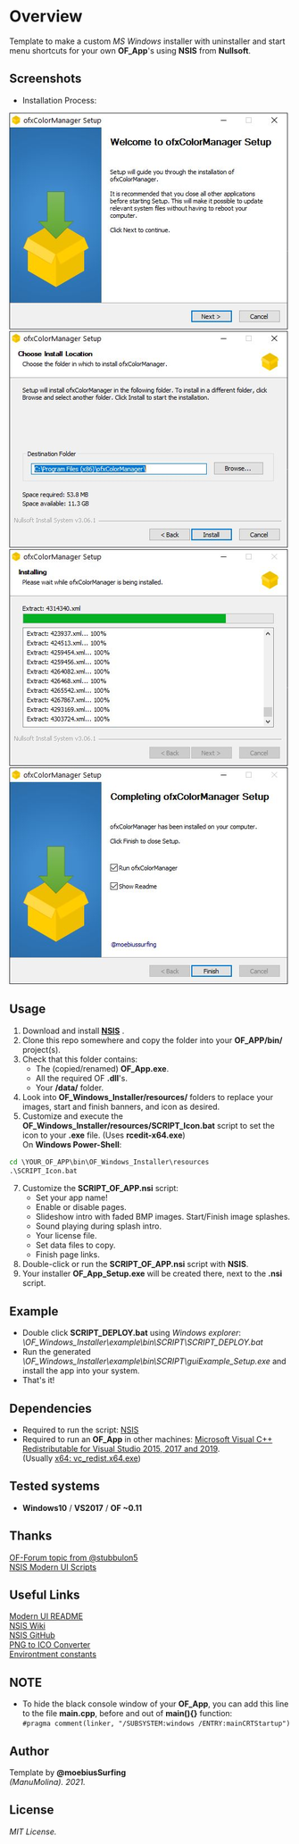 # Overview
Template to make a custom _MS Windows_ installer with uninstaller and start menu shortcuts for your own **OF_App**'s using **NSIS** from **Nullsoft**.

## Screenshots
* Installation Process:  

![image](/readme_images/Capture1.JPG?raw=true "image")
![image](/readme_images/Capture2.JPG?raw=true "image")
![image](/readme_images/Capture3.JPG?raw=true "image")
![image](/readme_images/Capture4.JPG?raw=true "image")

## Usage
1. Download and install [**NSIS**](https://nsis.sourceforge.io/Main_Page) .
2. Clone this repo somewhere and copy the folder into your **OF_APP/bin/** project(s). 
3. Check that this folder contains:  
    * The (copied/renamed) **OF_App.exe**.
    * All the required OF **.dll**'s.
    * Your **/data/** folder.
5. Look into **OF_Windows_Installer/resources/** folders to replace your images, start and finish banners, and icon as desired.
6. Customize and execute the **OF_Windows_Installer/resources/SCRIPT_Icon.bat** script to set the icon to your **.exe** file. (Uses **rcedit-x64.exe**)  
On **Windows Power-Shell**:
```.bat
cd \YOUR_OF_APP\bin\OF_Windows_Installer\resources
.\SCRIPT_Icon.bat
```

7. Customize the **SCRIPT_OF_APP.nsi** script:  
   * Set your app name! 
   * Enable or disable pages.
   * Slideshow intro with faded BMP images. Start/Finish image splashes.
   * Sound playing during splash intro.
   * Your license file.
   * Set data files to copy.
   * Finish page links.
7. Double-click or run the **SCRIPT_OF_APP.nsi** script with **NSIS**.
8. Your installer **OF_App_Setup.exe** will be created there, next to the **.nsi** script.

## Example
* Double click **SCRIPT_DEPLOY.bat** using *Windows explorer*:  
*\OF_Windows_Installer\example\bin\SCRIPT\SCRIPT_DEPLOY.bat*
* Run the generated *\OF_Windows_Installer\example\bin\SCRIPT\guiExample_Setup.exe* and install the app into your system.  
* That's it!

## Dependencies
* Required to run the script: [NSIS](https://nsis.sourceforge.io/Main_Page)  
* Required to run an **OF_App** in other machines: [Microsoft Visual C++ Redistributable for Visual Studio 2015, 2017 and 2019](https://support.microsoft.com/en-us/topic/the-latest-supported-visual-c-downloads-2647da03-1eea-4433-9aff-95f26a218cc0).  
(Usually [x64: vc_redist.x64.exe](https://aka.ms/vs/16/release/vc_redist.x64.exe))
 
## Tested systems
- **Windows10** / **VS2017** / **OF ~0.11**

## Thanks
[OF-Forum topic from @stubbulon5](https://forum.openframeworks.cc/t/deploying-and-creating-installers-for-windows-and-macos/36887/4)  
[NSIS Modern UI Scripts](https://github.com/AnonymerNiklasistanonym/NsiWindowsInstallerExamples)  

## Useful Links
[Modern UI README](https://nsis.sourceforge.io/Docs/Modern%20UI%202/Readme.html)  
[NSIS Wiki](https://en.wikipedia.org/wiki/Nullsoft_Scriptable_Install_System)  
[NSIS GitHub](https://github.com/kichik/nsis)  
[PNG to ICO Converter](https://icoconvert.com/)  
[Environtment constants](https://stackoverflow.com/questions/9087538/is-programfiles-a-constant-declared-in-nsis-or-is-it-the-environment-variable-r/44380394#44380394)  

## NOTE
* To hide the black console window of your **OF_App**, you can add this line to the file **main.cpp**, before and out of **main(){}** function:  
```#pragma comment(linker, "/SUBSYSTEM:windows /ENTRY:mainCRTStartup")``` 

## Author
Template by **@moebiusSurfing**  
*(ManuMolina). 2021.*

## License
*MIT License.*
